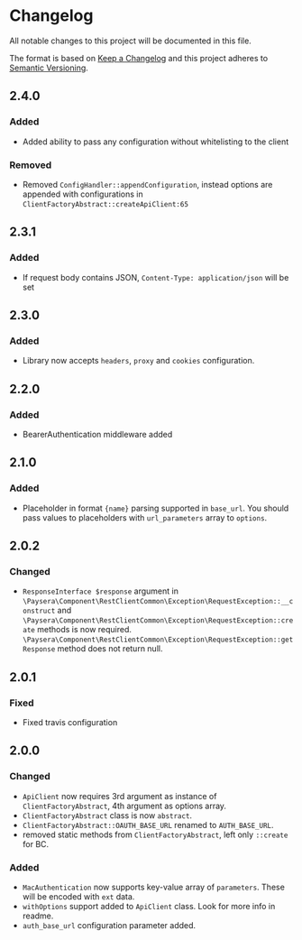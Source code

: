 # Changelog
All notable changes to this project will be documented in this file.

The format is based on [Keep a Changelog](http://keepachangelog.com/en/1.0.0/)
and this project adheres to [Semantic Versioning](http://semver.org/spec/v2.0.0.html).

## 2.4.0
### Added
- Added ability to pass any configuration without whitelisting to the client
### Removed
- Removed `ConfigHandler::appendConfiguration`, instead options are appended with configurations in `ClientFactoryAbstract::createApiClient:65`

## 2.3.1
### Added
- If request body contains JSON, `Content-Type: application/json` will be set

## 2.3.0
### Added
- Library now accepts `headers`, `proxy` and `cookies` configuration.

## 2.2.0
### Added
- BearerAuthentication middleware added


## 2.1.0
### Added
- Placeholder in format `{name}` parsing supported in `base_url`. You should pass values to placeholders with `url_parameters` array to `options`.


## 2.0.2
### Changed
- `ResponseInterface $response` argument in `\Paysera\Component\RestClientCommon\Exception\RequestException::__construct` and 
`\Paysera\Component\RestClientCommon\Exception\RequestException::create` methods is now required.
`\Paysera\Component\RestClientCommon\Exception\RequestException::getResponse` method does not return null.


## 2.0.1
### Fixed
- Fixed travis configuration


## 2.0.0
### Changed
- `ApiClient` now requires 3rd argument as instance of `ClientFactoryAbstract`, 4th argument as options array.
- `ClientFactoryAbstract` class is now `abstract`.
- `ClientFactoryAbstract::OAUTH_BASE_URL` renamed to `AUTH_BASE_URL`.
- removed static methods from `ClientFactoryAbstract`, left only `::create` for BC. 
### Added
- `MacAuthentication` now supports key-value array of `parameters`. These will be encoded with `ext` data.
- `withOptions` support added to `ApiClient` class. Look for more info in readme.
- `auth_base_url` configuration parameter added.
